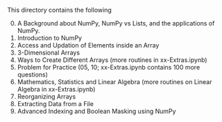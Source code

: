 This directory contains the following

0. A Background about NumPy, NumPy vs Lists, and the applications of NumPy.
1. Introduction to NumPy
2. Access and Updation of Elements inside an Array
3. 3-Dimensional Arrays
4. Ways to Create Different Arrays (more routines in xx-Extras.ipynb)
5. Problem for Practice (05, 10; xx-Extras.ipynb contains 100 more questions)
6. Mathematics, Statistics and Linear Algebra (more routines on Linear Algebra in xx-Extras.ipynb)
7. Reorganizing Arrays
8. Extracting Data from a File
9. Advanced Indexing and Boolean Masking using NumPy
